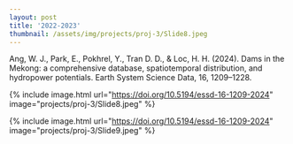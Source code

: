 ```yaml
---
layout: post
title: '2022-2023'
thumbnail: /assets/img/projects/proj-3/Slide8.jpeg
---
```


Ang, W. J., Park, E., Pokhrel, Y., Tran D. D., & Loc, H. H. (2024). Dams in the Mekong: a comprehensive database, spatiotemporal distribution, and hydropower potentials. Earth System Science Data, 16, 1209–1228.

{% include image.html url="https://doi.org/10.5194/essd-16-1209-2024" image="projects/proj-3/Slide8.jpeg" %}

{% include image.html url="https://doi.org/10.5194/essd-16-1209-2024" image="projects/proj-3/Slide9.jpeg" %}
